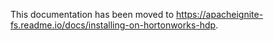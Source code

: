 This documentation has been moved to https://apacheignite-fs.readme.io/docs/installing-on-hortonworks-hdp.